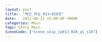 ```yaml
---
layout: post
title:  "메인_회상_013~028장"
date:   2021-06-21 15:00:00 +0000
categories: Main
Tags: Story Main
SceneCode: ["scene_skip_cp013-028_q1_s10"]
---
```

